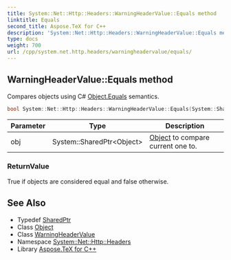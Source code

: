 ```yaml
---
title: System::Net::Http::Headers::WarningHeaderValue::Equals method
linktitle: Equals
second_title: Aspose.TeX for C++
description: 'System::Net::Http::Headers::WarningHeaderValue::Equals method. Compares objects using C# Object.Equals semantics in C++.'
type: docs
weight: 700
url: /cpp/system.net.http.headers/warningheadervalue/equals/
---
```

## WarningHeaderValue::Equals method


Compares objects using C# [Object.Equals](../../../system/object/equals/) semantics.

```cpp
bool System::Net::Http::Headers::WarningHeaderValue::Equals(System::SharedPtr<Object> obj) override
```


| Parameter | Type | Description |
| --- | --- | --- |
| obj | System::SharedPtr\<Object\> | [Object](../../../system/object/) to compare current one to. |

### ReturnValue

True if objects are considered equal and false otherwise.

## See Also

* Typedef [SharedPtr](../../../system/sharedptr/)
* Class [Object](../../../system/object/)
* Class [WarningHeaderValue](../)
* Namespace [System::Net::Http::Headers](../../)
* Library [Aspose.TeX for C++](../../../)
